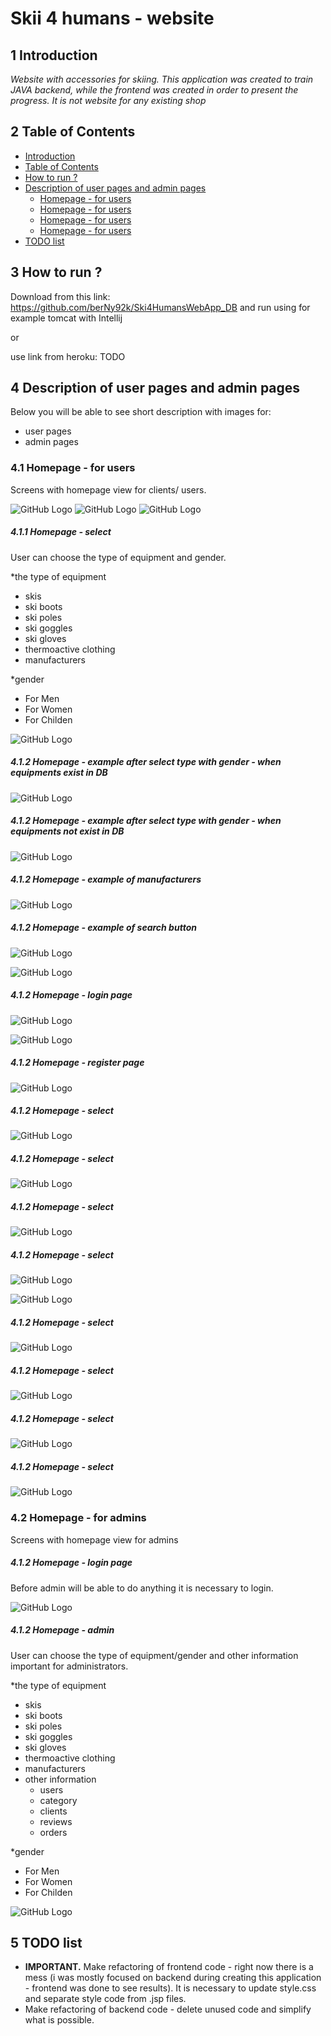 # Skii 4 humans - website
## 1 Introduction
_Website with accessories for skiing. This application was created to train JAVA backend, while the frontend was created in order to present the progress._
_It is not website for any existing shop_

## 2 Table of Contents
- [Introduction](#1-Introduction)
- [Table of Contents](#2-Table-of-Contents)
- [How to run ?](#3-how-to-run-)
- [Description of user pages and admin pages](#4-Description-of-user-pages-and-admin-pages)
  - [Homepage - for users](#41-Homepage-for-users)
  - [Homepage - for users](#41-Homepage-for-users)
  - [Homepage - for users](#41-Homepage-for-users)
  - [Homepage - for users](#41-Homepage-for-users)
- [TODO list](#5-TODO-list)

## 3 How to run ?

Download from this link: https://github.com/berNy92k/Ski4HumansWebApp_DB and run using for example tomcat with Intellij

or

use link from heroku: TODO

## 4 Description of user pages and admin pages
Below you will be able to see short description with images for:

- user pages
- admin pages

### 4.1 Homepage - for users
Screens with homepage view for clients/ users.

![GitHub Logo](src\main\webapp\images\websiteScreens\homepage1.PNG)
![GitHub Logo](src\main\webapp\images\websiteScreens\homepage2.PNG)
![GitHub Logo](src\main\webapp\images\websiteScreens\homepage3.PNG)
##### 4.1.1  Homepage - select
User can choose the type of equipment and gender.

 *the type of equipment 
 - skis
 - ski boots
 - ski poles
 - ski goggles
 - ski gloves
 - thermoactive clothing
 - manufacturers
 
 *gender
 - For Men
 - For Women
 - For Childen

![GitHub Logo](src\main\webapp\images\websiteScreens\homepage_selector.PNG)

##### 4.1.2  Homepage - example after select type with gender - when equipments exist in DB
![GitHub Logo](src\main\webapp\images\websiteScreens\homepage_selected_example.PNG)

##### 4.1.2  Homepage - example after select type with gender - when equipments not exist in DB
![GitHub Logo](src\main\webapp\images\websiteScreens\homepage_selected_not_exist_example.PNG)

##### 4.1.2  Homepage - example of manufacturers
![GitHub Logo](src\main\webapp\images\websiteScreens\homepage_selected_manufacturers_example.PNG)

##### 4.1.2  Homepage - example of search button
![GitHub Logo](src\main\webapp\images\websiteScreens\homepage_fill_search.PNG)

![GitHub Logo](src\main\webapp\images\websiteScreens\homepage_search_example.PNG)

##### 4.1.2  Homepage - login page
![GitHub Logo](src\main\webapp\images\websiteScreens\homepage_log_in_page.PNG)

![GitHub Logo](src\main\webapp\images\websiteScreens\homepage_logged.PNG)

##### 4.1.2  Homepage - register page
![GitHub Logo](src\main\webapp\images\websiteScreens\homepage_register_page.PNG)

##### 4.1.2  Homepage - select
![GitHub Logo](src\main\webapp\images\websiteScreens\homepage_empty_shopping_cart.PNG)

##### 4.1.2  Homepage - select
![GitHub Logo](src\main\webapp\images\websiteScreens\homepage_not_empty_shopping_cart.PNG)

##### 4.1.2  Homepage - select
![GitHub Logo](src\main\webapp\images\websiteScreens\homepage_message_shopping_cart.PNG)

##### 4.1.2  Homepage - select
![GitHub Logo](src\main\webapp\images\websiteScreens\homepage_equipment_detail.PNG)

![GitHub Logo](src\main\webapp\images\websiteScreens\homepage_equipment_detail2_with_reviews.PNG)

##### 4.1.2  Homepage - select
![GitHub Logo](src\main\webapp\images\websiteScreens\homepage_not_empty_shopping_cart.PNG)

##### 4.1.2  Homepage - select
![GitHub Logo](src\main\webapp\images\websiteScreens\homepage_shopping_cart_payment.PNG)

##### 4.1.2  Homepage - select
![GitHub Logo](src\main\webapp\images\websiteScreens\homepage_shopping_cart_payment1.PNG)

##### 4.1.2  Homepage - select
![GitHub Logo](src\main\webapp\images\websiteScreens\homepage_shopping_cart_payment2.PNG)


### 4.2 Homepage - for admins
Screens with homepage view for admins

##### 4.1.2  Homepage - login page
Before admin will be able to do anything it is necessary to login.

![GitHub Logo](src\main\webapp\images\websiteScreens\admin_homepage.PNG)

##### 4.1.2  Homepage - admin
User can choose the type of equipment/gender and other information important for administrators.

 *the type of equipment 
 - skis
 - ski boots
 - ski poles
 - ski goggles
 - ski gloves
 - thermoactive clothing
 - manufacturers
 - other information
   - users
   - category
   - clients
   - reviews
   - orders
 
 *gender
 - For Men
 - For Women
 - For Childen
 
![GitHub Logo](src\main\webapp\images\websiteScreens\admin_homepage_after_login.PNG)




## 5 TODO list
* **IMPORTANT.** Make refactoring of frontend code - right now there is a mess 
(i was mostly focused on backend during creating this application - frontend was done to see results).
It is necessary to update style.css and separate style code from .jsp files.
* Make refactoring of backend code - delete unused code and simplify what is possible.
